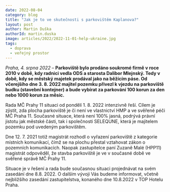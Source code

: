 ```yaml
---
date: 2022-08-04
category: blog
title: "Jak je to ve skutečnosti s parkovištěm Kaplanova?"
layout: post
author: Martin Duška
authorId: martin.duska
image: articles/2022/2022-11-01-help-ukraine.jpg
tags: 
  - doprava
  - veřejný prostor
---
```


*Praha, 4. srpna 2022* – **Parkoviště bylo prodáno soukromé firmě v roce 2010 v době, kdy radnici vedla ODS a starosta Dalibor Mlejnský. Tedy v době, kdy se městský majetek prodával jako na běžícím páse. Od včerejšího dne 3. 8. 2022 majitel pozemku přivezl k vjezdu na parkoviště budku (stavební kontejner) a bude vybírat za parkování 100 korun za den nebo 1000 korun za měsíc.**

Rada MČ Prahy 11 situaci od pondělí 1. 8. 2022 intenzivně řeší. Cílem je zjistit, zda plocha parkoviště je či není ve vlastnictví HMP a ve svěřené péči MČ Praha 11. Současné situace, která není 100% jasná, podrývá právní jistotu jak městské části, tak i společnosti SELEQUNE, která je majitelem pozemku pod uvedeným parkovištěm.

Dne 12. 7. 2021 totiž magistrát rozhodl o vyřazení parkoviště z kategorie místních komunikací, čímž se na plochu přestal vztahovat zákon o pozemních komunikacích. Naopak zastupitelce paní Zuzaně Malé (HPP11) magistrát odpověděl, že stavba parkoviště je ve v současné době ve svěřené správě MČ Prahy 11.

Situace je v řešení a rada bude současnou situaci projednávat na svém zasedání dne 8.8. 2022. O dalším vývoji Vás budeme informovat, včetně nejbližšího zasedání zastupitelstva, konaného dne 10.8.2022 v TOP Hotelu Praha.
